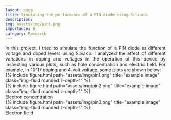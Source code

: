 ```yaml
---
layout: page
title: Simulating the performance of a PIN diode using Silvaco.
description: 
img: assets/img/pin1.png
importance: 6
category: Research
---
```

<div style="text-align: justify;
        text-justify: auto;">
In this project, I tried to simulate the function of a PIN diode at different voltage and doped levels using Silvaco. I analyzed the effect of different variations in doping and voltages in the operation of this device by inspecting various plots, such as hole concentration and electric field.
For example, in 10^17 doping and 4-volt voltage, some plots are shown below:

</div>

<div class="row">
    <div class="col-sm mt-3 mt-md-0">
        {% include figure.html path="assets/img/pin1.png" title="example image" class="img-fluid rounded z-depth-1" %}
    </div>
</div>
<div class="caption">
</div>

<div class="row">
    <div class="col-sm mt-3 mt-md-0">
        {% include figure.html path="assets/img/pin2.png" title="example image" class="img-fluid rounded z-depth-1" %}
    </div>
</div>
<div class="caption">
Electron concentration
</div>


<div class="row">
    <div class="col-sm mt-3 mt-md-0">
        {% include figure.html path="assets/img/pin3.png" title="example image" class="img-fluid rounded z-depth-1" %}
    </div>
</div>
<div class="caption">
Electron field
</div>


